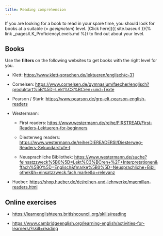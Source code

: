 ```yaml
---
title: Reading comprehension
---
```


If you are looking for a book to read in your spare time, you should look for
books at a suitable (= _geeignetem_) level. [Click here]({{ site.baseurl }}{%
link _pages/LK_ProficiencyLevels.md %}) to find out about your level.

## Books

Use the **filters** on the following websites to get books with the right level
for you.

- Klett: <https://www.klett-sprachen.de/lektueren/englisch/c-31>

- Cornelsen: <https://www.cornelsen.de/gymnasium/faecher/englisch?produktart%5B%5D=Lekt%C3%BCren+und+Texte>

- Pearson / Stark: <https://www.pearson.de/grp-elt-pearson-english-readers>

- Westermann:

  - First readers: <https://www.westermann.de/reihe/FIRSTREAD/First-Readers-Lektueren-for-beginners>

  - Diesterweg readers: <https://www.westermann.de/reihe/DIEREADERSI/Diesterweg-Readers-Sekundarstufe-I>

  - Neusprachliche Bibliothek: <https://www.westermann.de/suche?feinsatzzweck%5B0%5D=Lekt%C3%BCren+%2F+Interpretationen&ffach%5B0%5D=Englisch&fmarke%5B0%5D=Neusprachliche+Bibliothek&h=einsatzzweck.fach.marke&o=relevanz>

- Hueber: <https://shop.hueber.de/de/reihen-und-lehrwerke/macmillan-readers.html>

## Online exercises

- <https://learnenglishteens.britishcouncil.org/skills/reading>

- <https://www.cambridgeenglish.org/learning-english/activities-for-learners/?skill=reading>

